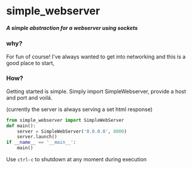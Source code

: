 # simple_webserver

##### A simple abstraction for a webserver using sockets

### why?

For fun of course! I've always wanted to get into networking and this is a good place to start,

### How?

Getting started is simple. Simply import SimpleWebserver, provide a host and port and voilá.

(currently the server is always serving a set html response)

```python
from simple_webserver import SimpleWebServer
def main():
    server = SimpleWebServer('0.0.0.0', 8000)
    server.launch()
if __name__ == '__main__':
    main()
```



Use `ctrl-c`  to shutdown at any moment during execution